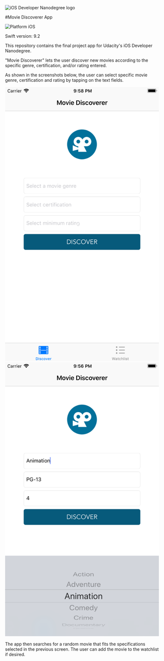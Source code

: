 <img src="https://s3-us-west-1.amazonaws.com/udacity-content/degrees/catalog-images/nd003.png" alt="iOS Developer Nanodegree logo" height="70" >

#Movie Discoverer App

![Platform iOS](https://img.shields.io/badge/nanodegree-iOS-blue.svg)

Swift version: 9.2

This repository contains the final project app for Udacity's iOS Developer Nanodegree.

"Movie Discoverer" lets the user discover new movies according to the specific genre, certification, and/or rating entered.

As shown in the screenshots below, the user can select specific movie genre, certification and rating by tapping on the text fields.

<img src="https://github.com/jnnfrliu33/Movie-Discoverer/blob/master/Screenshots/Simulator%20Screen%20Shot%20-%20iPhone%208%20Plus%20-%202017-12-11%20at%2021.58.14.png"> <img src="https://github.com/jnnfrliu33/Movie-Discoverer/blob/master/Screenshots/Simulator%20Screen%20Shot%20-%20iPhone%208%20Plus%20-%202017-12-11%20at%2021.56.18.png">

The app then searches for a random movie that fits the specifications selected in the previous screen. The user can add the movie to the watchlist if desired.




